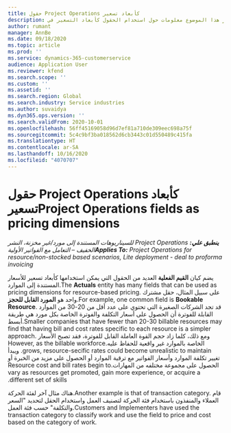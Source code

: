```yaml
---
title: حقول Project Operations كأبعاد تسعير
description: يوفر هذا الموضوع معلومات حول استخدام الحقول كأبعاد التسعير في Dynamics 365 Project operations.
author: rumant
manager: AnnBe
ms.date: 09/18/2020
ms.topic: article
ms.prod: ''
ms.service: dynamics-365-customerservice
audience: Application User
ms.reviewer: kfend
ms.search.scope: ''
ms.custom: ''
ms.assetid: ''
ms.search.region: Global
ms.search.industry: Service industries
ms.author: suvaidya
ms.dyn365.ops.version: ''
ms.search.validFrom: 2020-10-01
ms.openlocfilehash: 56ff45169058d96d7ef81a710de309eec698a75f
ms.sourcegitcommit: 5c4c9bf3ba018562d6cb3443c01d550489c415fa
ms.translationtype: HT
ms.contentlocale: ar-SA
ms.lasthandoff: 10/16/2020
ms.locfileid: "4070707"
---
```

# <a name="project-operations-fields-as-pricing-dimensions"></a><span data-ttu-id="5b21a-103">حقول Project Operations كأبعاد تسعير</span><span class="sxs-lookup"><span data-stu-id="5b21a-103">Project Operations fields as pricing dimensions</span></span>

<span data-ttu-id="5b21a-104">_**ينطبق علي:** ‏‫Project Operations للسيناريوهات المستندة إلى مورد/غير مخزنة‬، ‏‫النشر الخفيف – التعامل مع الفواتير الأولية‬_</span><span class="sxs-lookup"><span data-stu-id="5b21a-104">_**Applies To:** Project Operations for resource/non-stocked based scenarios, Lite deployment - deal to proforma invoicing_</span></span>

<span data-ttu-id="5b21a-105">يضم كيان **‏‫القيم الفعلية‬** العديد من الحقول التي يمكن استخدامها كأبعاد تسعير للأسعار المستندة إلى الموارد.</span><span class="sxs-lookup"><span data-stu-id="5b21a-105">The **Actuals** entity has many fields that can be used as pricing dimensions for resource-based pricing.</span></span> <span data-ttu-id="5b21a-106">على سبيل المثال، حقل مشترك واحد هو **المورد القابل للحجز**.</span><span class="sxs-lookup"><span data-stu-id="5b21a-106">For example, one common field is **Bookable Resource**.</span></span> <span data-ttu-id="5b21a-107">قد تجد الشركات الصغيرة التي تحتوي على عدد أقل من 20-30 من الموارد القابلة للفوترة أن الحصول على أسعار التكلفة والفوترة الخاصة بكل مورد هي طريقة أبسط.</span><span class="sxs-lookup"><span data-stu-id="5b21a-107">Smaller companies that have fewer than 20-30 billable resources may find that having bill and cost rates specific to each resource is a simpler approach.</span></span> <span data-ttu-id="5b21a-108">‏‫ومع ذلك، كلما زاد حجم القوة العاملة القابل للفوترة، فقد تصبح الأسعار الخاصة بالموارد غير واقعية للحفاظ عليه.</span><span class="sxs-lookup"><span data-stu-id="5b21a-108">However, as the billable workforce grows, resource-secific rates could become unrealistic to maintain.</span></span> <span data-ttu-id="5b21a-109">ويبدأ تغيير تكلفة الموارد وأسعار الفواتير مع ترقية الموارد أو الحصول على مزيد من الخبرة أو الحصول على مجموعة مختلفه من المهارات.</span><span class="sxs-lookup"><span data-stu-id="5b21a-109">Resource cost and bill rates begin to vary as resources get promoted, gain more experience, or acquire a different set of skills.</span></span> 

<span data-ttu-id="5b21a-110">هناك مثال آخر لفئة الحركة.</span><span class="sxs-lookup"><span data-stu-id="5b21a-110">Another example is that of transaction category.</span></span> <span data-ttu-id="5b21a-111">قام العملاء والمنفذون باستخدام فئة الحركة لتصنيف العمل واستخدام الحقل لتحديد "السعر والتكلفة" حسب فئة العمل.</span><span class="sxs-lookup"><span data-stu-id="5b21a-111">Customers and Implementers have used the transaction category to classify work and use the field to price and cost based on the category of work.</span></span>

